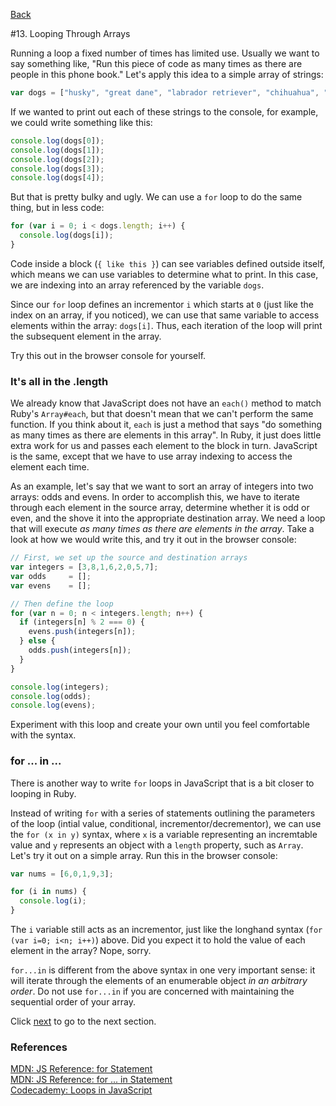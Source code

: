 [Back](12_looping_basics.md)

#13. Looping Through Arrays

Running a loop a fixed number of times has limited use.  Usually we want to say something like, "Run this piece of code as many times as there are people in this phone book."  Let's apply this idea to a simple array of strings:

```javascript
var dogs = ["husky", "great dane", "labrador retriever", "chihuahua", "terrier"];
```

If we wanted to print out each of these strings to the console, for example, we could write something like this:

```javascript
console.log(dogs[0]);
console.log(dogs[1]);
console.log(dogs[2]);
console.log(dogs[3]);
console.log(dogs[4]);
```

But that is pretty bulky and ugly. We can use a `for` loop to do the same thing, but in less code:

```javascript
for (var i = 0; i < dogs.length; i++) {
  console.log(dogs[i]);
}
```

Code inside a block (`{ like this }`) can see variables defined outside itself, which means we can use variables to determine what to print. In this case, we are indexing into an array referenced by the variable `dogs`.

Since our `for` loop defines an incrementor `i` which starts at `0` (just like the index on an array, if you noticed), we can use that same variable to access elements within the array: `dogs[i]`. Thus, each iteration of the loop will print the subsequent element in the array.

Try this out in the browser console for yourself.

### It's all in the .length

We already know that JavaScript does not have an `each()` method to match Ruby's `Array#each`, but that doesn't mean that we can't perform the same function.  If you think about it, `each` is just a method that says "do something as many times as there are elements in this array".  In Ruby, it just does little extra work for us and passes each element to the block in turn. JavaScript is the same, except that we have to use array indexing to access the element each time.

As an example, let's say that we want to sort an array of integers into two arrays: odds and evens.  In order to accomplish this, we have to iterate through each element in the source array, determine whether it is odd or even, and the shove it into the appropriate destination array.  We need a loop that will execute *as many times as there are elements in the array*.  Take a look at how we would write this, and try it out in the browser console:

```javascript
// First, we set up the source and destination arrays
var integers = [3,8,1,6,2,0,5,7];
var odds     = [];
var evens    = [];

// Then define the loop
for (var n = 0; n < integers.length; n++) {
  if (integers[n] % 2 === 0) {
    evens.push(integers[n]);
  } else {
    odds.push(integers[n]);
  }
}

console.log(integers);
console.log(odds);
console.log(evens);
```

Experiment with this loop and create your own until you feel comfortable with the syntax.

### for ... in ...

There is another way to write `for` loops in JavaScript that is a bit closer to looping in Ruby.

Instead of writing `for` with a series of statements outlining the parameters of the loop (intial value, conditional, incrementor/decrementor), we can use the `for (x in y)` syntax, where `x` is a variable representing an incremtable value and `y` represents an object with a `length` property, such as `Array`. Let's try it out on a simple array. Run this in the browser console:

```javascript
var nums = [6,0,1,9,3];

for (i in nums) {
  console.log(i);
}
```

The `i` variable still acts as an incrementor, just like the longhand syntax (`for (var i=0; i<n; i++)`) above.  Did you expect it to hold the value of each element in the array?  Nope, sorry.

`for...in` is different from the above syntax in one very important sense: it will iterate through the elements of an enumerable object *in an arbitrary order*.  Do not use `for...in` if you are concerned with maintaining the sequential order of your array.

Click [next](14_each_map_select_max.md) to go to the next section.

### References

[MDN: JS Reference: for Statement](https://developer.mozilla.org/en/JavaScript/Reference/Statements/for)<br>
[MDN: JS Reference: for ... in Statement](https://developer.mozilla.org/en/JavaScript/Reference/Statements/for...in)<br>
[Codecademy: Loops in JavaScript](http://www.codecademy.com/courses/loops)